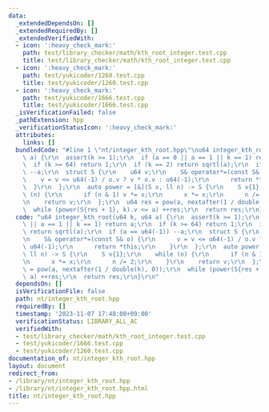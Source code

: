 ```yaml
---
data:
  _extendedDependsOn: []
  _extendedRequiredBy: []
  _extendedVerifiedWith:
  - icon: ':heavy_check_mark:'
    path: test/library_checker/math/kth_root_integer.test.cpp
    title: test/library_checker/math/kth_root_integer.test.cpp
  - icon: ':heavy_check_mark:'
    path: test/yukicoder/1260.test.cpp
    title: test/yukicoder/1260.test.cpp
  - icon: ':heavy_check_mark:'
    path: test/yukicoder/1666.test.cpp
    title: test/yukicoder/1666.test.cpp
  _isVerificationFailed: false
  _pathExtension: hpp
  _verificationStatusIcon: ':heavy_check_mark:'
  attributes:
    links: []
  bundledCode: "#line 1 \"nt/integer_kth_root.hpp\"\nu64 integer_kth_root(u64 k, u64\
    \ a) {\r\n  assert(k >= 1);\r\n  if (a == 0 || a == 1 || k == 1) return a;\r\n\
    \  if (k >= 64) return 1;\r\n  if (k == 2) return sqrtl(a);\r\n  if (a == u64(-1))\
    \ --a;\r\n  struct S {\r\n    u64 v;\r\n    S& operator*=(const S& o) {\r\n  \
    \    v = v <= u64(-1) / o.v ? v * o.v : u64(-1);\r\n      return *this;\r\n  \
    \  }\r\n  };\r\n  auto power = [&](S x, ll n) -> S {\r\n    S v{1};\r\n    while\
    \ (n) {\r\n      if (n & 1) v *= x;\r\n      x *= x;\r\n      n /= 2;\r\n    }\r\
    \n    return v;\r\n  };\r\n  u64 res = pow(a, nextafter(1 / double(k), 0));\r\n\
    \  while (power(S{res + 1}, k).v <= a) ++res;\r\n  return res;\r\n}\r\n"
  code: "u64 integer_kth_root(u64 k, u64 a) {\r\n  assert(k >= 1);\r\n  if (a == 0\
    \ || a == 1 || k == 1) return a;\r\n  if (k >= 64) return 1;\r\n  if (k == 2)\
    \ return sqrtl(a);\r\n  if (a == u64(-1)) --a;\r\n  struct S {\r\n    u64 v;\r\
    \n    S& operator*=(const S& o) {\r\n      v = v <= u64(-1) / o.v ? v * o.v :\
    \ u64(-1);\r\n      return *this;\r\n    }\r\n  };\r\n  auto power = [&](S x,\
    \ ll n) -> S {\r\n    S v{1};\r\n    while (n) {\r\n      if (n & 1) v *= x;\r\
    \n      x *= x;\r\n      n /= 2;\r\n    }\r\n    return v;\r\n  };\r\n  u64 res\
    \ = pow(a, nextafter(1 / double(k), 0));\r\n  while (power(S{res + 1}, k).v <=\
    \ a) ++res;\r\n  return res;\r\n}\r\n"
  dependsOn: []
  isVerificationFile: false
  path: nt/integer_kth_root.hpp
  requiredBy: []
  timestamp: '2023-11-07 17:48:08+09:00'
  verificationStatus: LIBRARY_ALL_AC
  verifiedWith:
  - test/library_checker/math/kth_root_integer.test.cpp
  - test/yukicoder/1666.test.cpp
  - test/yukicoder/1260.test.cpp
documentation_of: nt/integer_kth_root.hpp
layout: document
redirect_from:
- /library/nt/integer_kth_root.hpp
- /library/nt/integer_kth_root.hpp.html
title: nt/integer_kth_root.hpp
---
```

